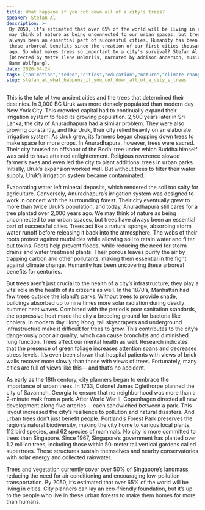 ```yaml
---
title: What happens if you cut down all of a city's trees?
speaker: Stefan Al
description: >-
 By 2050, it's estimated that over 65% of the world will be living in cities. We
 may think of nature as being unconnected to our urban spaces, but trees have
 always been an essential part of successful cities. Humanity has been uncovering
 these arboreal benefits since the creation of our first cities thousands of years
 ago. So what makes trees so important to a city's survival? Stefan Al explains.
 [Directed by Mette Ilene Holmriis, narrated by Addison Anderson, music by Bamm
 Bamm Wolfgang].
date: 2020-04-24
tags: ["animation","teded","cities","education","nature","climate-change","trees","history","natural-resources","science","water","urban-planning","health","public-health","public-spaces"]
slug: stefan_al_what_happens_if_you_cut_down_all_of_a_city_s_trees
---
```


This is the tale of two ancient cities and the trees that determined their destinies. In
3,000 BC Uruk was more densely populated than modern day New York City. This crowded
capital had to continually expand their irrigation system to feed its growing population.
2,500 years later in Sri Lanka, the city of Anuradhapura had a similar problem. They were
also growing constantly, and like Uruk, their city relied heavily on an elaborate
irrigation system. As Uruk grew, its farmers began chopping down trees to make space for
more crops. In Anuradhapura, however, trees were sacred. Their city housed an offshoot 
of the Bodhi tree under which Buddha himself was said to have attained enlightenment.
Religious reverence slowed farmer’s axes and even led the city to plant additional trees
in urban parks. Initially, Uruk’s expansion worked well. But without trees to filter their
water supply, Uruk’s irrigation system became contaminated.

Evaporating water left mineral deposits, which rendered the soil too salty for
agriculture. Conversely, Anuradhapura’s irrigation system was designed to work in concert
with the surrounding forest. Their city eventually grew to more than twice Uruk’s
population, and today, Anuradhapura still cares for a tree planted over 2,000 years
ago. We may think of nature as being unconnected to our urban spaces, but trees have
always been an essential part of successful cities. Trees act like a natural sponge, 
absorbing storm water runoff before releasing it back into the atmosphere. The webs of
their roots protect against mudslides while allowing soil to retain water and filter out
toxins. Roots help prevent floods, while reducing the need for storm drains and water
treatment plants. Their porous leaves purify the air by trapping carbon and other
pollutants, making them essential in the fight against climate change. Humanity has been
uncovering these arboreal benefits for centuries.

But trees aren’t just crucial to the health of a city’s infrastructure; they play a vital
role in the health of its citizens as well. In the 1870’s, Manhattan had few trees 
outside the island’s parks. Without trees to provide shade, buildings absorbed up to nine
times more solar radiation during deadly summer heat waves. Combined with the period’s 
poor sanitation standards, the oppressive heat made the city a breeding ground for
bacteria like cholera. In modern day Hong Kong, tall skyscrapers and underground
infrastructure make it difficult for trees to grow. This contributes to the city’s 
dangerously poor air quality, which can cause bronchitis and diminished lung function.
Trees affect our mental health as well. Research indicates that the presence of green
foliage increases attention spans and decreases stress levels. It’s even been shown that
hospital patients with views of brick walls recover more slowly than those with views of
trees. Fortunately, many cities are full of views like this— and that’s no
accident.

As early as the 18th century, city planners began to embrace the importance of urban
trees. In 1733, Colonel James Oglethorpe planned the city of Savannah, Georgia to ensure
that no neighborhood was more than a 2-minute walk from a park. After World War II,
Copenhagen directed all new development along five arteries— each sandwiched between a
park. This layout increased the city’s resilience to pollution and natural disasters. And
urban trees don’t just benefit people. Portland’s Forest Park preserves the region’s
natural biodiversity, making the city home to various local plants, 112 bird species, 
and 62 species of mammals. No city is more committed to trees than Singapore. Since 1967,
Singapore’s government has planted over 1.2 million trees, including those within 50-meter
tall vertical gardens called supertrees. These structures sustain themselves and nearby
conservatories with solar energy and collected rainwater.

Trees and vegetation currently cover over 50% of Singapore’s landmass, reducing the need
for air conditioning and encouraging low-pollution transportation. By 2050, it’s estimated
that over 65% of the world will be living in cities. City planners can lay an eco-friendly
foundation, but it’s up to the people who live in these urban forests to make them homes
for more than humans.

<!--
ad_duration=0
event="TED-Ed"
external_start_time=0
intro_duration=0
is_subtitle_required="False"
is_talk_featured="False"
language="en"
language_swap="False"
native_language="en"
number_of_related_talks=6
number_of_speakers=1
number_of_subtitled_videos=0
number_of_tags=15
number_of_talk_download_languages=18
number_of_talk_more_resources=0
number_of_talk_recommendations=0
number_of_talks_take_actions=0
post_ad_duration=0
published_timestamp="2020-04-24 15:02:11"
recording_date="2020-04-24"
speaker_description="Architect"
speaker_is_published=0
speaker_name="Stefan Al"
talk_name="What happens if you cut down all of a city's trees?"
talks_tags=["animation","teded","cities","education","nature","climate-change","trees","history","natural-resources","science","water","urban-planning","health","public-health","public-spaces"]
url_photo_speaker="https://pe.tedcdn.com/images/ted/7f30930b0514fe977ef29739f17a76ad8da29d73_254x191.jpg"
url_photo_talk="https://s3.amazonaws.com/talkstar-photos/uploads/694279aa-bde3-4fb9-8579-4ace1d4f4a56/citytreestextless2.jpg"
url_webpage="https://www.ted.com/talks/stefan_al_what_happens_if_you_cut_down_all_of_a_city_s_trees"
video_type_name="TED-Ed Original"
-->